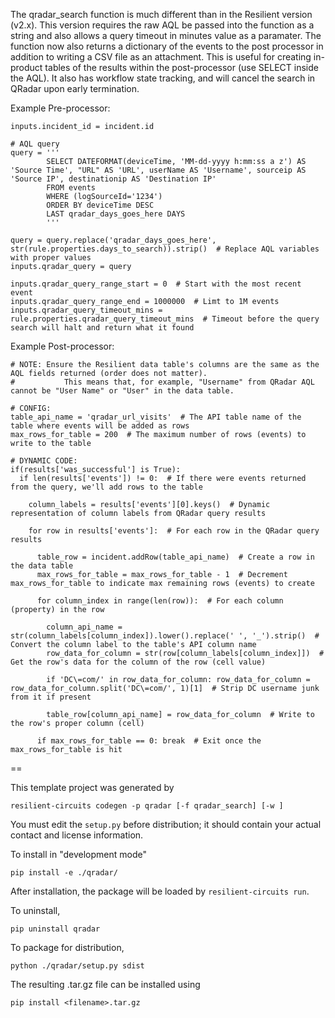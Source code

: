The qradar_search function is much different than in the Resilient version (v2.x). This version requires the raw AQL be passed into the function as a string and also allows a query timeout in minutes value as a paramater. The function now also returns a dictionary of the events to the post processor in addition to writing a CSV file as an attachment. This is useful for creating in-product tables of the results within the post-processor (use SELECT inside the AQL). It also has workflow state tracking, and will cancel the search in QRadar upon early termination.


Example Pre-processor:
```
inputs.incident_id = incident.id

# AQL query
query = '''
        SELECT DATEFORMAT(deviceTime, 'MM-dd-yyyy h:mm:ss a z') AS 'Source Time', "URL" AS 'URL', userName AS 'Username', sourceip AS 'Source IP', destinationip AS 'Destination IP'
        FROM events 
        WHERE (logSourceId='1234')
        ORDER BY deviceTime DESC
        LAST qradar_days_goes_here DAYS
        '''
        
query = query.replace('qradar_days_goes_here', str(rule.properties.days_to_search)).strip()  # Replace AQL variables with proper values
inputs.qradar_query = query

inputs.qradar_query_range_start = 0  # Start with the most recent event
inputs.qradar_query_range_end = 1000000  # Limt to 1M events
inputs.qradar_query_timeout_mins = rule.properties.qradar_query_timeout_mins  # Timeout before the query search will halt and return what it found
```

Example Post-processor:
```
# NOTE: Ensure the Resilient data table's columns are the same as the AQL fields returned (order does not matter).
#           This means that, for example, "Username" from QRadar AQL cannot be "User Name" or "User" in the data table.

# CONFIG:
table_api_name = 'qradar_url_visits'  # The API table name of the table where events will be added as rows
max_rows_for_table = 200  # The maximum number of rows (events) to write to the table

# DYNAMIC CODE:
if(results['was_successful'] is True):
  if len(results['events']) != 0:  # If there were events returned from the query, we'll add rows to the table
    
    column_labels = results['events'][0].keys()  # Dynamic representation of column labels from QRadar query results
    
    for row in results['events']:  # For each row in the QRadar query results
    
      table_row = incident.addRow(table_api_name)  # Create a row in the data table
      max_rows_for_table = max_rows_for_table - 1  # Decrement max_rows_for_table to indicate max remaining rows (events) to create
      
      for column_index in range(len(row)):  # For each column (property) in the row
        
        column_api_name = str(column_labels[column_index]).lower().replace(' ', '_').strip()  # Convert the column label to the table's API column name
        row_data_for_column = str(row[column_labels[column_index]])  # Get the row's data for the column of the row (cell value)
        
        if 'DC\=com/' in row_data_for_column: row_data_for_column = row_data_for_column.split('DC\=com/', 1)[1]  # Strip DC username junk from it if present
        
        table_row[column_api_name] = row_data_for_column  # Write to the row's proper column (cell)
        
      if max_rows_for_table == 0: break  # Exit once the max_rows_for_table is hit
```

==

This template project was generated by

    resilient-circuits codegen -p qradar [-f qradar_search] [-w ]


You must edit the `setup.py` before distribution;
it should contain your actual contact and license information.

To install in "development mode"

    pip install -e ./qradar/

After installation, the package will be loaded by `resilient-circuits run`.


To uninstall,

    pip uninstall qradar


To package for distribution,

    python ./qradar/setup.py sdist

The resulting .tar.gz file can be installed using

    pip install <filename>.tar.gz
